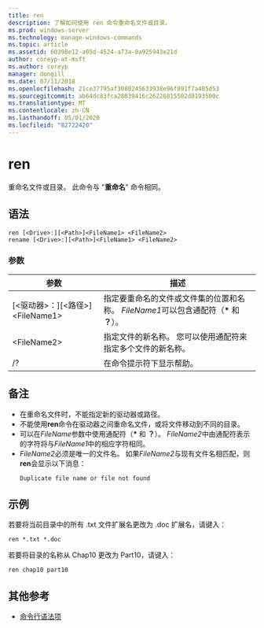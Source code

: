 ```yaml
---
title: ren
description: 了解如何使用 ren 命令重命名文件或目录。
ms.prod: windows-server
ms.technology: manage-windows-commands
ms.topic: article
ms.assetid: 60398e12-a05d-4524-a73a-0a925943e21d
author: coreyp-at-msft
ms.author: coreyp
manager: dongill
ms.date: 07/11/2018
ms.openlocfilehash: 21ce37795af3080245633938e96f891f7a485d53
ms.sourcegitcommit: ab64dc83fca28039416c26226815502d0193500c
ms.translationtype: MT
ms.contentlocale: zh-CN
ms.lasthandoff: 05/01/2020
ms.locfileid: "82722420"
---
```

# <a name="ren"></a>ren

重命名文件或目录。 此命令与 "**重命名**" 命令相同。



## <a name="syntax"></a>语法

```
ren [<Drive>:][<Path>]<FileName1> <FileName2>
rename [<Drive>:][<Path>]<FileName1> <FileName2>
```

### <a name="parameters"></a>参数

|参数|描述|
|---------|-----------|
|[\<驱动器>：][\<路径>]\<FileName1>|指定要重命名的文件或文件集的位置和名称。 *FileName1*可以包含通配符（**&#42;** 和 **？**）。|
|\<FileName2>|指定文件的新名称。 您可以使用通配符来指定多个文件的新名称。|
|/?|在命令提示符下显示帮助。|

## <a name="remarks"></a>备注

- 在重命名文件时，不能指定新的驱动器或路径。
- 不能使用**ren**命令在驱动器之间重命名文件，或将文件移动到不同的目录。
- 可以在*FileName*参数中使用通配符（**&#42;** 和 **？**）。 *FileName2*中由通配符表示的字符将与*FileName1*中的相应字符相同。
- *FileName2*必须是唯一的文件名。 如果*FileName2*与现有文件名相匹配，则**ren**会显示以下消息：  
  ```
  Duplicate file name or file not found
  ```

## <a name="examples"></a><a name="BKMK_examples"></a>示例

若要将当前目录中的所有 .txt 文件扩展名更改为 .doc 扩展名，请键入：
```
ren *.txt *.doc 
```
若要将目录的名称从 Chap10 更改为 Part10，请键入：
```
ren chap10 part10 
```

## <a name="additional-references"></a>其他参考

- [命令行语法项](command-line-syntax-key.md)